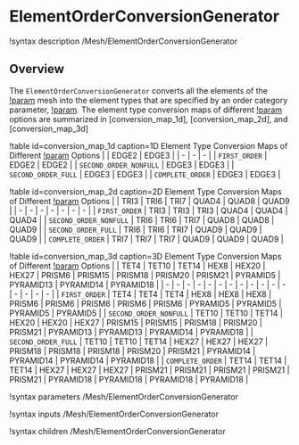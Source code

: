# ElementOrderConversionGenerator

!syntax description /Mesh/ElementOrderConversionGenerator

## Overview

The `ElementOrderConversionGenerator` converts all the elements of the [!param](/Mesh/ElementOrderConversionGenerator/input) mesh into the element types that are specified by an order category parameter, [!param](/Mesh/ElementOrderConversionGenerator/conversion_type). The element type conversion maps of different [!param](/Mesh/ElementOrderConversionGenerator/conversion_type) options are summarized in [conversion_map_1d], [conversion_map_2d], and [conversion_map_3d]

!table id=conversion_map_1d caption=1D Element Type Conversion Maps of Different [!param](/Mesh/ElementOrderConversionGenerator/conversion_type) Options 
|   | EDGE2 | EDGE3 |
| - | - | - |
| `FIRST_ORDER` | EDGE2 | EDGE2 |
| `SECOND_ORDER_NONFULL` | EDGE3 | EDGE3 |
| `SECOND_ORDER_FULL` | EDGE3 | EDGE3 |
| `COMPLETE_ORDER` | EDGE3 | EDGE3 |

!table id=conversion_map_2d caption=2D Element Type Conversion Maps of Different [!param](/Mesh/ElementOrderConversionGenerator/conversion_type) Options 
|   | TRI3 | TRI6 | TRI7 | QUAD4 | QUAD8 | QUAD9 |
| - | - | - | - | - | - | - |
| `FIRST_ORDER` | TRI3 | TRI3 | TRI3 | QUAD4 | QUAD4 | QUAD4 |
| `SECOND_ORDER_NONFULL` | TRI6 | TRI6 | TRI7 | QUAD8 | QUAD8 | QUAD9 |
| `SECOND_ORDER_FULL` | TRI6 | TRI6 | TRI7 | QUAD9 | QUAD9 | QUAD9 |
| `COMPLETE_ORDER` | TRI7 | TRI7 | TRI7 | QUAD9 | QUAD9 | QUAD9 |

!table id=conversion_map_3d caption=3D Element Type Conversion Maps of Different [!param](/Mesh/ElementOrderConversionGenerator/conversion_type) Options 
|   | TET4 | TET10 | TET14 | HEX8 | HEX20 | HEX27 | PRISM6 | PRISM15 | PRISM18 | PRISM20 | PRISM21 | PYRAMID5 | PYRAMID13 | PYRAMID14 | PYRAMID18 |
| - | - | - | - | - | - | - | - | - | - | - | - | - | - | - | - |
| `FIRST_ORDER` | TET4 | TET4 | TET4 | HEX8 | HEX8 | HEX8 | PRISM6 | PRISM6 | PRISM6 | PRISM6 | PRISM6 | PYRAMID5 | PYRAMID5 | PYRAMID5 | PYRAMID5 |
| `SECOND_ORDER_NONFULL` | TET10 | TET10 | TET14 | HEX20 | HEX20 | HEX27 | PRISM15 | PRISM15 | PRISM18 | PRISM20 | PRISM21 | PYRAMID13 | PYRAMID13 | PYRAMID14 | PYRAMID18 |
| `SECOND_ORDER_FULL` | TET10 | TET10 | TET14 | HEX27 | HEX27 | HEX27 | PRISM18 | PRISM18 | PRISM18 | PRISM20 | PRISM21 | PYRAMID14 | PYRAMID14 | PYRAMID14 | PYRAMID18 |
| `COMPLETE_ORDER` | TET14 | TET14 | TET14 | HEX27 | HEX27 | HEX27 | PRISM21 | PRISM21 | PRISM21 | PRISM21 | PRISM21 | PYRAMID18 | PYRAMID18 | PYRAMID18 | PYRAMID18 |

!syntax parameters /Mesh/ElementOrderConversionGenerator

!syntax inputs /Mesh/ElementOrderConversionGenerator

!syntax children /Mesh/ElementOrderConversionGenerator
